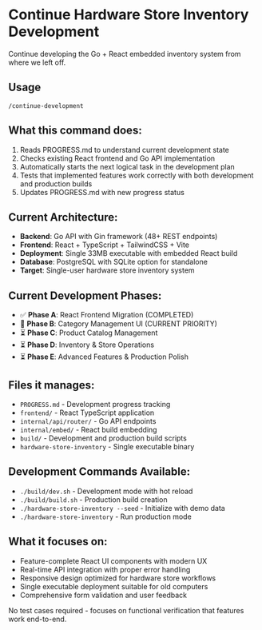 # Continue Hardware Store Inventory Development

Continue developing the Go + React embedded inventory system from where we left off.

## Usage
```
/continue-development
```

## What this command does:
1. Reads PROGRESS.md to understand current development state
2. Checks existing React frontend and Go API implementation
3. Automatically starts the next logical task in the development plan
4. Tests that implemented features work correctly with both development and production builds
5. Updates PROGRESS.md with new progress status

## Current Architecture:
- **Backend**: Go API with Gin framework (48+ REST endpoints)
- **Frontend**: React + TypeScript + TailwindCSS + Vite
- **Deployment**: Single 33MB executable with embedded React build
- **Database**: PostgreSQL with SQLite option for standalone
- **Target**: Single-user hardware store inventory system

## Current Development Phases:
- ✅ **Phase A**: React Frontend Migration (COMPLETED)
- 🎯 **Phase B**: Category Management UI (CURRENT PRIORITY)
- ⏳ **Phase C**: Product Catalog Management  
- ⏳ **Phase D**: Inventory & Store Operations
- ⏳ **Phase E**: Advanced Features & Production Polish

## Files it manages:
- `PROGRESS.md` - Development progress tracking
- `frontend/` - React TypeScript application
- `internal/api/router/` - Go API endpoints
- `internal/embed/` - React build embedding
- `build/` - Development and production build scripts
- `hardware-store-inventory` - Single executable binary

## Development Commands Available:
- `./build/dev.sh` - Development mode with hot reload
- `./build/build.sh` - Production build creation
- `./hardware-store-inventory --seed` - Initialize with demo data
- `./hardware-store-inventory` - Run production mode

## What it focuses on:
- Feature-complete React UI components with modern UX
- Real-time API integration with proper error handling
- Responsive design optimized for hardware store workflows
- Single executable deployment suitable for old computers
- Comprehensive form validation and user feedback

No test cases required - focuses on functional verification that features work end-to-end.